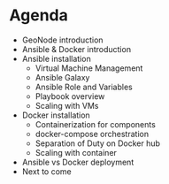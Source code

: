 # Agenda

* GeoNode introduction
* Ansible & Docker introduction
* Ansible installation
    * Virtual Machine Management
    * Ansible Galaxy
    * Ansible Role and Variables
    * Playbook overview
	* Scaling with VMs
* Docker installation
    * Containerization for components
    * docker-compose orchestration
    * Separation of Duty on Docker hub
	* Scaling with container
* Ansible vs Docker deployment
* Next to come
